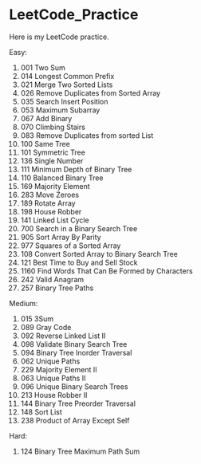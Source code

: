# LeetCode_Practice
  
  Here is my LeetCode practice.  
  
  Easy:  
  1. 001 Two Sum  
  2. 014 Longest Common Prefix  
  3. 021 Merge Two Sorted Lists  
  4. 026 Remove Duplicates from Sorted Array  
  5. 035 Search Insert Position  
  6. 053 Maximum Subarray  
  7. 067 Add Binary  
  8. 070 Climbing Stairs
  9. 083 Remove Duplicates from sorted List
  10. 100 Same Tree
  11. 101 Symmetric Tree
  12. 136 Single Number
  13. 111 Minimum Depth of Binary Tree
  14. 110 Balanced Binary Tree
  15. 169 Majority Element
  16. 283 Move Zeroes
  17. 189 Rotate Array
  18. 198 House Robber
  19. 141 Linked List Cycle
  20. 700 Search in a Binary Search Tree
  21. 905 Sort Array By Parity
  22. 977 Squares of a Sorted Array
  23. 108 Convert Sorted Array to Binary Search Tree
  24. 121 Best Time to Buy and Sell Stock
  25. 1160 Find Words That Can Be Formed by Characters
  26. 242 Valid Anagram
  27. 257 Binary Tree Paths
    
  Medium:
  1. 015 3Sum  
  2. 089 Gray Code
  3. 092 Reverse Linked List II
  4. 098 Validate Binary Search Tree
  5. 094 Binary Tree Inorder Traversal
  6. 062 Unique Paths
  7. 229 Majority Element II
  8. 063 Unique Paths II
  9. 096 Unique Binary Search Trees
  10. 213 House Robber II
  11. 144 Binary Tree Preorder Traversal
  12. 148 Sort List
  13. 238 Product of Array Except Self
    
  Hard:  
  1. 124 Binary Tree Maximum Path Sum
